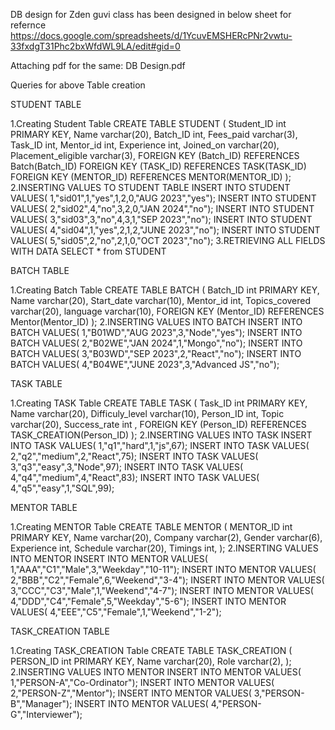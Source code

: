 
DB design for Zden guvi class has been designed in below sheet for refernce https://docs.google.com/spreadsheets/d/1YcuvEMSHERcPNr2vwtu-33fxdgT31Phc2bxWfdWL9LA/edit#gid=0

Attaching pdf for the same: DB Design.pdf





Queries for above Table creation

STUDENT TABLE

1.Creating Student Table 
CREATE TABLE STUDENT (
    Student_ID int PRIMARY KEY,
    Name varchar(20),
    Batch_ID int,
    Fees_paid varchar(3),
    Task_ID int,
    Mentor_id int,
    Experience int,
    Joined_on varchar(20),
    Placement_eligible varchar(3),
    FOREIGN KEY (Batch_ID) REFERENCES Batch(Batch_ID)
    FOREIGN KEY (TASK_ID) REFERENCES TASK(TASK_ID)
    FOREIGN KEY (MENTOR_ID) REFERENCES MENTOR(MENTOR_ID)
);
2.INSERTING VALUES TO STUDENT TABLE
INSERT INTO STUDENT VALUES( 1,"sid01",1,"yes",1,2,0,"AUG 2023","yes");
INSERT INTO STUDENT VALUES( 2,"sid02",4,"no",3,2,0,"JAN 2024","no");
INSERT INTO STUDENT VALUES( 3,"sid03",3,"no",4,3,1,"SEP 2023","no");
INSERT INTO STUDENT VALUES( 4,"sid04",1,"yes",2,1,2,"JUNE 2023","no");
INSERT INTO STUDENT VALUES( 5,"sid05",2,"no",2,1,0,"OCT 2023","no");
3.RETRIEVING ALL FIELDS WITH DATA
SELECT * from STUDENT







BATCH TABLE

1.Creating Batch Table
CREATE TABLE BATCH (
    Batch_ID int PRIMARY KEY,
    Name varchar(20),
    Start_date varchar(10),
    Mentor_id int,
    Topics_covered varchar(20),
    language varchar(10),
  FOREIGN KEY (Mentor_ID) REFERENCES Mentor(Mentor_ID)
);
2.INSERTING VALUES INTO BATCH
INSERT INTO BATCH VALUES( 1,"B01WD","AUG 2023",3,"Node","yes");
INSERT INTO BATCH VALUES( 2,"B02WE","JAN 2024",1,"Mongo","no");
INSERT INTO BATCH VALUES( 3,"B03WD","SEP 2023",2,"React","no");
INSERT INTO BATCH VALUES( 4,"B04WE","JUNE 2023",3,"Advanced JS","no");


TASK TABLE

1.Creating TASK Table
CREATE TABLE TASK (
    Task_ID int PRIMARY KEY,
    Name varchar(20),
    Difficuly_level varchar(10),
    Person_ID int,
    Topic varchar(20),
    Success_rate int  ,
  FOREIGN KEY (Person_ID) REFERENCES TASK_CREATION(Person_ID)
);
2.INSERTING VALUES INTO TASK
INSERT INTO TASK VALUES( 1,"q1","hard",1,"js",67);
INSERT INTO TASK VALUES( 2,"q2","medium",2,"React",75);
INSERT INTO TASK VALUES( 3,"q3","easy",3,"Node",97);
INSERT INTO TASK VALUES( 4,"q4","medium",4,"React",83);
INSERT INTO TASK VALUES( 4,"q5","easy",1,"SQL",99);


MENTOR TABLE

1.Creating MENTOR Table
CREATE TABLE MENTOR (
    MENTOR_ID int PRIMARY KEY,
    Name varchar(20),
    Company varchar(2),
    Gender varchar(6),
    Experience int,
    Schedule varchar(20),
    Timings int,
);
2.INSERTING VALUES INTO MENTOR
INSERT INTO MENTOR VALUES( 1,"AAA","C1","Male",3,"Weekday","10-11");
INSERT INTO MENTOR VALUES( 2,"BBB","C2","Female",6,"Weekend","3-4");
INSERT INTO MENTOR VALUES( 3,"CCC","C3","Male",1,"Weekend","4-7");
INSERT INTO MENTOR VALUES( 4,"DDD","C4","Female",5,"Weekday","5-6");
INSERT INTO MENTOR VALUES( 4,"EEE","C5","Female",1,"Weekend","1-2");


TASK_CREATION TABLE

1.Creating TASK_CREATION Table
CREATE TABLE TASK_CREATION (
    PERSON_ID int PRIMARY KEY,
    Name varchar(20),
    Role varchar(2),
);
2.INSERTING VALUES INTO MENTOR
INSERT INTO MENTOR VALUES( 1,"PERSON-A","Co-Ordinator");
INSERT INTO MENTOR VALUES( 2,"PERSON-Z","Mentor");
INSERT INTO MENTOR VALUES( 3,"PERSON-B","Manager");
INSERT INTO MENTOR VALUES( 4,"PERSON-G","Interviewer");


